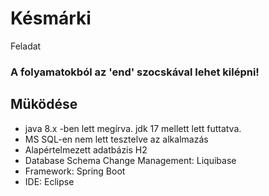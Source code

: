 # Késmárki
Feladat

### A folyamatokból az 'end' szocskával lehet kilépni!

## Müködése
- java 8.x -ben lett megírva. jdk 17 mellett lett futtatva.
- MS SQL-en nem lett tesztelve az alkalmazás
- Alapértelmezett adatbázis H2
- Database Schema Change Management: Liquibase
- Framework: Spring Boot
- IDE: Eclipse
